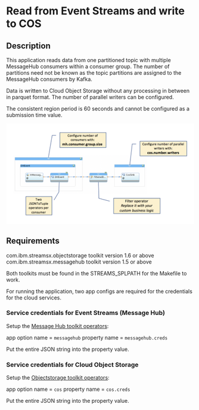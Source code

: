 # Read from Event Streams and write to COS

## Description

This application reads data from one partitioned topic with multiple MessageHub consumers within a consumer group.
The number of partitions need not be known as the topic partitions are assigned to the MessageHub consumers by Kafka.

Data is written to Cloud Object Storage without any processing in between in parquet format. The number of parallel writers can be configured.

The consistent region period is 60 seconds and cannot be configured as a submission time value.


![Import](/demo/data.historian.event.streams.cos.exactly.once.semantics.demo/doc/images/dh_mh2cos.png)


## Requirements

com.ibm.streamsx.objectstorage toolkit version 1.6 or above
com.ibm.streamsx.messagehub toolkit version 1.5 or above

Both toolkits must be found in the STREAMS_SPLPATH for the Makefile to work.

For running the application, two app configs are required for the credentials for the cloud services.

### Service credentials for Event Streams (Message Hub)

Setup the [Message Hub toolkit operators](https://ibmstreams.github.io/streamsx.messagehub/doc/spldoc/html/tk$com.ibm.streamsx.messagehub/ns$com.ibm.streamsx.messagehub$1.html):

app option name = `messagehub`
property name = `messagehub.creds`

Put the entire JSON string into the property value.

### Service credentials for Cloud Object Storage

Setup the [Objectstorage toolkit operators](https://ibmstreams.github.io/streamsx.objectstorage/doc/spldoc/html/tk$com.ibm.streamsx.objectstorage/op$com.ibm.streamsx.objectstorage$ObjectStorageSink$6.html):

app option name = `cos`
property name = `cos.creds`

Put the entire JSON string into the property value.

